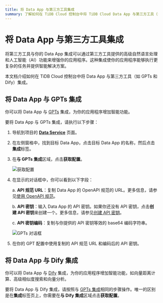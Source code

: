 ```yaml
---
title: 将 Data App 与第三方工具集成
summary: 了解如何在 TiDB Cloud 控制台中将 TiDB Cloud Data App 与第三方工具（如 GPTs 和 Dify）集成。
---
```


# 将 Data App 与第三方工具集成

将第三方工具与你的 Data App 集成可以通过第三方工具提供的高级自然语言处理和人工智能（AI）功能来增强你的应用程序。这种集成使你的应用程序能够执行更复杂的任务并提供智能解决方案。

本文档介绍如何在 TiDB Cloud 控制台中将 Data App 与第三方工具（如 GPTs 和 Dify）集成。

## 将 Data App 与 GPTs 集成

你可以将 Data App 与 [GPTs](https://openai.com/blog/introducing-gpts) 集成，为你的应用程序增加智能功能。

要将 Data App 与 GPTs 集成，请执行以下步骤：

1. 导航到项目的 [**Data Service**](https://tidbcloud.com/project/data-service) 页面。
2. 在左侧窗格中，找到目标 Data App，点击目标 Data App 的名称，然后点击**集成**标签。
3. 在**与 GPTs 集成**区域，点击**获取配置**。

    ![获取配置](/media/tidb-cloud/data-service/GPTs1.png)

4. 在显示的对话框中，你可以看到以下字段：

    a. **API 规范 URL**：复制 Data App 的 OpenAPI 规范的 URL。更多信息，请参见[使用 OpenAPI 规范](/tidb-cloud/data-service-manage-data-app.md#use-the-openapi-specification)。

    b. **API 密钥**：输入 Data App 的 API 密钥。如果你还没有 API 密钥，点击**创建 API 密钥**来创建一个。更多信息，请参见[创建 API 密钥](/tidb-cloud/data-service-api-key.md#create-an-api-key)。

    c. **API 密钥编码**：复制与你提供的 API 密钥等效的 base64 编码字符串。

    ![GPTs 对话框](/media/tidb-cloud/data-service/GPTs2.png)

5. 在你的 GPT 配置中使用复制的 API 规范 URL 和编码后的 API 密钥。

## 将 Data App 与 Dify 集成

你可以将 Data App 与 [Dify](https://docs.dify.ai/guides/tools) 集成，为你的应用程序增加智能功能，如向量距离计算、高级相似度搜索和向量分析。

要将 Data App 与 Dify 集成，请按照与 [GPTs 集成](#将-data-app-与-gpts-集成)相同的步骤操作。唯一的区别是在**集成**标签页上，你需要在**与 Dify 集成**区域点击**获取配置**。
